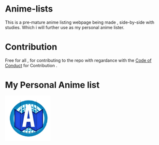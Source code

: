 # Anime-lists
This is a pre-mature anime listing webpage being made , side-by-side with studies. Which i will further use as my personal anime lister.

# Contribution
Free for all , for contributing to the repo with regardance with the
<a href="CONTRIBUTION.md">Code of Conduct</a> for Contribution .

# My Personal Anime list
<a href="/img_src/icon.png">
<img src="/img_src/icon.png", width="150", height="150"></img></a>
